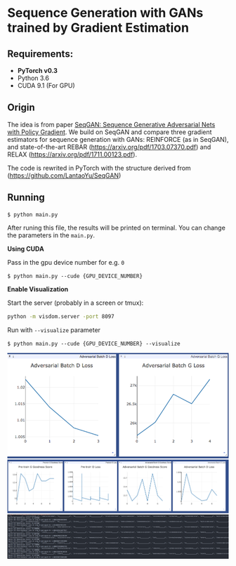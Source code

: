 # Sequence Generation with GANs trained by Gradient Estimation

## Requirements: 
* **PyTorch v0.3**
* Python 3.6
* CUDA 9.1 (For GPU)

## Origin
The idea is from paper [SeqGAN: Sequence Generative Adversarial Nets with Policy Gradient](https://arxiv.org/pdf/1609.05473.pdf).
We build on SeqGAN and compare three gradient estimators for sequence generation with GANs: REINFORCE (as in SeqGAN), and state-of-the-art REBAR (https://arxiv.org/pdf/1703.07370.pdf) and RELAX (https://arxiv.org/pdf/1711.00123.pdf). 

The code is rewrited in PyTorch with the structure derived from (https://github.com/LantaoYu/SeqGAN)

## Running
```
$ python main.py
```
After runing this file, the results will be printed on terminal. You can change the parameters in the ```main.py```.


__Using CUDA__

Pass in the gpu device number for e.g. `0`
```
$ python main.py --cude {GPU_DEVICE_NUMBER}
```

__Enable Visualization__

Start the server (probably in a screen or tmux):
```bash
python -m visdom.server -port 8097
```

Run with `--visualize` parameter
```
$ python main.py --cude {GPU_DEVICE_NUMBER} --visualize
```

![Visdom Server Page](img/adversarial_loss_plot.png)
![Vanishing Gradients - With Pretraining](img/WithPretrain_NoGAN_learning_31Mar.png)
![Console log - With Pretraining](img/ConsoleLog_NoGAN_learning_31Mar.png)


